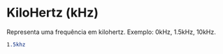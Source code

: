 # KiloHertz (kHz)

Representa uma frequência em kilohertz. Exemplo: 0kHz, 1.5kHz, 10kHz.

```css
1.5khz
```
